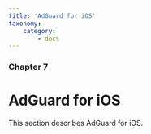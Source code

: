 ```yaml
---
title: 'AdGuard for iOS'
taxonomy:
    category:
        - docs
---
```


### Chapter 7

# AdGuard for iOS

This section describes AdGuard for iOS.